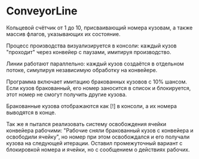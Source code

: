 # ConveyorLine
Кольцевой счётчик от 1 до 10, присваивающий номера кузовам, а также массив флагов, указывающих их состояние.

Процесс производства визуализируется в консоли: каждый кузов "проходит" через конвейер с паузами, имитируя производство. 

Линии работают параллельно: каждый кузов создаётся в отдельном потоке, симулируя независимую обработку на конвейере.

Программа включает имитацию бракованных кузовов с 10% шансом. Если кузов бракованный, его номер заносится в список и блокируется, этот номер не смогут получить другие кузова. 

Бракованные кузова отображаются как [!] в консоли, а их номера выводятся в конце.

Так же я пытался реализовать систему освобождения ячейки конвейера рабочими: "Рабочие сняли бракованный кузов с конвейера и освободили ячейку", но номер при этом освобождался и его получали кузова на следующей итерации. 
Оставил промежуточный вариант с блокировкой номера и ячейки, но с сообщением о действиях рабочих.
